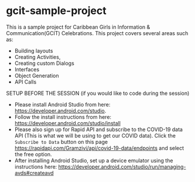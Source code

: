 # gcit-sample-project

This is a sample project for Caribbean Girls in Information & Communication(GCIT) Celebrations. This project covers several areas such as:
* Building layouts
* Creating Activities,
* Creating custom Dialogs
* Interfaces
* Object Generation
* API Calls


SETUP BEFORE THE SESSION (if you would like to code during the session)
* Please install Android Studio from here: https://developer.android.com/studio. 
* Follow the install instructions from here: https://developer.android.com/studio/install
* Please also sign up for Rapid API and subscribe to the COVID-19 data API (This is what we will be using to get our COVID data). Click the `Subscribe to Data` button on this page
https://rapidapi.com/Gramzivi/api/covid-19-data/endpoints and select the free option. 
* After installing Android Studio, set up a device emulator using the instructions here: https://developer.android.com/studio/run/managing-avds#createavd
